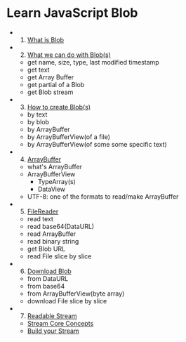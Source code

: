# Learn JavaScript Blob

- 1. [What is Blob](./what-is-blob.md)
- 2. [What we can do with Blob(s)](./what-we-can-do-with-blob.md)
  - get name, size, type, last modified timestamp
  - get text
  - get Array Buffer
  - get partial of a Blob
  - get Blob stream
- 3. [How to create Blob(s)](./how-do-we-create-blob.md)
  - by text
  - by blob
  - by ArrayBuffer
  - by ArrayBufferView(of a file)
  - by ArrayBufferView(of some some specific text)
- 4. [ArrayBuffer](./what-is-array-buffer.md)
  - what's ArrayBuffer
  - ArrayBufferView
    - TypeArray(s)
    - DataView
  - UTF-8: one of the formats to read/make ArrayBuffer
- 5. [FileReader](./what-is-file-reader.md)
  - read text
  - read base64(DataURL)
  - read ArrayBuffer
  - read binary string
  - get Blob URL
  - read File slice by slice
- 6. [Download Blob](./how-to-download-a-blob.md)
  - from DataURL
  - from base64
  - from ArrayBufferView(byte array)
  - download File slice by slice
- 7. [Readable Stream](./what-is-stream.md)
  - [Stream Core Concepts](./learn-stream-core-concepts.md)
  - [Build your Stream](./how-to-further-use-stream.md)

